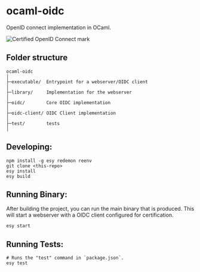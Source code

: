 # ocaml-oidc

OpenID connect implementation in OCaml.

![Certified OpenID Connect mark](https://openid.net/wordpress-content/uploads/2016/04/oid-l-certification-mark-l-rgb-150dpi-90mm.png)

## Folder structure

```
ocaml-oidc
│
├─executable/  Entrypoint for a webserver/OIDC client
│
├─library/     Implementation for the webserver
│
├─oidc/        Core OIDC implementation
│
├─oidc-client/ OIDC Client implementation
│
├─test/        tests
│
```

## Developing:

```
npm install -g esy redemon reenv
git clone <this-repo>
esy install
esy build
```

## Running Binary:

After building the project, you can run the main binary that is produced. This will start a webserver with a OIDC client configured for certification.

```
esy start
```

## Running Tests:

```
# Runs the "test" command in `package.json`.
esy test
```
